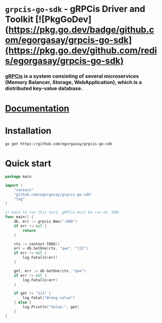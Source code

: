 # `grpcis-go-sdk` - gRPCis Driver and Toolkit [![PkgGoDev](https://pkg.go.dev/badge/github.com/egorgasay/grpcis-go-sdk](https://pkg.go.dev/github.com/redis/egorgasay/grpcis-go-sdk)

### [gRPCis](https://github.com/egorgasay/gRPCis) is a system consisting of several microservices (Memory Balancer, Storage, WebApplication), which is a distributed key-value database.

# [Documentation](https://pkg.go.dev/github.com/egorgasay/grpcis-go-sdk)


# Installation  
```bash
go get https://github.com/egorgasay/grpcis-go-sdk
```

# Quick start  
```go
package main

import (
	"context"
	"github.com/egorgasay/grpcis-go-sdk"
	"log"
)

// main to run this test, gRPCis must be run on :800.
func main() {
	db, err := grpcis.New(":800")
	if err != nil {
		return
	}

	ctx := context.TODO()
	err = db.SetOne(ctx, "qwe", "111")
	if err != nil {
		log.Fatalln(err)
	}

	get, err := db.GetOne(ctx, "qwe")
	if err != nil {
		log.Fatalln(err)
	}

	if get != "111" {
		log.Fatal("Wrong value")
	} else {
		log.Println("Value:", get)
	}
}
```
